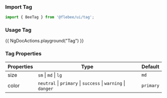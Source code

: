 ### Import Tag

```ts
import { BeeTag } from '@flebee/ui/tag';
```

### Usage Tag

{{ NgDocActions.playground("Tag") }}

### Tag Properties

| Properties | Type                                                         | Default   |
| ---------- | ------------------------------------------------------------ | --------- |
| size       | `sm` \| `md` \| `lg`                                         | `md`      |
| color      | `neutral` \| `primary` \| `success` \| `warning` \| `danger` | `primary` |

